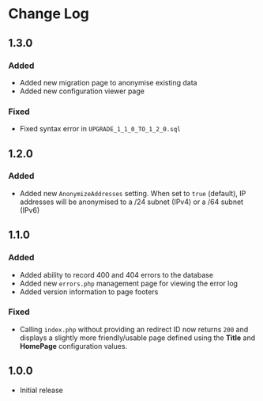 Change Log
==========

1.3.0
-----
### Added
* Added new migration page to anonymise existing data
* Added new configuration viewer page

### Fixed
* Fixed syntax error in `UPGRADE_1_1_0_TO_1_2_0.sql`

1.2.0
-----
### Added
* Added new `AnonymizeAddresses` setting. When set to `true` (default), IP addresses will be anonymised to a /24 subnet (IPv4) or a /64 subnet (IPv6)

1.1.0
-----
### Added
* Added ability to record 400 and 404 errors to the database
* Added new `errors.php` management page for viewing the error log
* Added version information to page footers

### Fixed
* Calling `index.php` without providing an redirect ID now returns `200` and displays a slightly more friendly/usable page defined using the **Title** and **HomePage** configuration values.

1.0.0
-----
* Initial release